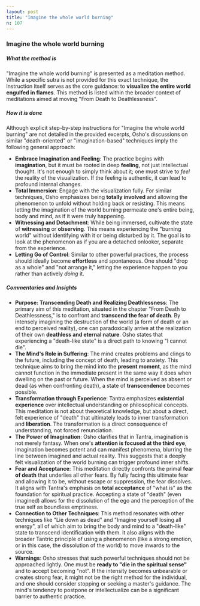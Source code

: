 ```yaml
---
layout: post
title: "Imagine the whole world burning"
n: 107
---
```

### Imagine the whole world burning

##### What the method is
"Imagine the whole world burning" is presented as a meditation method. While a specific sutra is not provided for this exact technique, the instruction itself serves as the core guidance: to **visualize the entire world engulfed in flames**. This method is listed within the broader context of meditations aimed at moving "From Death to Deathlessness".

##### How it is done
Although explicit step-by-step instructions for "Imagine the whole world burning" are not detailed in the provided excerpts, Osho's discussions on similar "death-oriented" or "imagination-based" techniques imply the following general approach:
*   **Embrace Imagination and Feeling**: The practice begins with **imagination**, but it must be rooted in deep **feeling**, not just intellectual thought. It's not enough to simply think about it; one must strive to *feel* the reality of the visualization. If the feeling is authentic, it can lead to profound internal changes.
*   **Total Immersion**: Engage with the visualization fully. For similar techniques, Osho emphasizes being **totally involved** and allowing the phenomenon to unfold without holding back or resisting. This means letting the imagination of the world burning permeate one's entire being, body and mind, as if it were truly happening.
*   **Witnessing and Detachment**: While being immersed, cultivate the state of **witnessing** or **observing**. This means experiencing the "burning world" without identifying with it or being disturbed by it. The goal is to look at the phenomenon as if you are a detached onlooker, separate from the experience.
*   **Letting Go of Control**: Similar to other powerful practices, the process should ideally become **effortless** and spontaneous. One should "drop as a whole" and "not arrange it," letting the experience happen to you rather than actively *doing* it.

##### Commentaries and Insights
*   **Purpose: Transcending Death and Realizing Deathlessness**: The primary aim of this meditation, situated in the chapter "From Death to Deathlessness," is to confront and **transcend the fear of death**. By intensely imagining the destruction of the world (a form of death or an end to perceived reality), one can paradoxically arrive at the realization of their own **deathless and eternal nature**. Osho states that experiencing a "death-like state" is a direct path to knowing "I cannot die".
*   **The Mind's Role in Suffering**: The mind creates problems and clings to the future, including the concept of death, leading to anxiety. This technique aims to bring the mind into the **present moment**, as the mind cannot function in the immediate present in the same way it does when dwelling on the past or future. When the mind is perceived as absent or dead (as when confronting death), a state of **transcendence** becomes possible.
*   **Transformation through Experience**: Tantra emphasizes **existential experience** over intellectual understanding or philosophical concepts. This meditation is not about theoretical knowledge, but about a direct, felt experience of "death" that ultimately leads to inner transformation and **liberation**. The transformation is a direct consequence of understanding, not forced renunciation.
*   **The Power of Imagination**: Osho clarifies that in Tantra, imagination is not merely fantasy. When one's **attention is focused at the third eye**, imagination becomes potent and can manifest phenomena, blurring the line between imagined and actual reality. This suggests that a deeply felt visualization of the world burning can trigger profound inner shifts.
*   **Fear and Acceptance**: This meditation directly confronts the primal **fear of death** that underlies all other fears. By fully facing this ultimate fear and allowing it to be, without escape or suppression, the fear dissolves. It aligns with Tantra's emphasis on **total acceptance** of "what is" as the foundation for spiritual practice. Accepting a state of "death" (even imagined) allows for the dissolution of the ego and the perception of the true self as boundless emptiness.
*   **Connection to Other Techniques**: This method resonates with other techniques like "Lie down as dead" and "Imagine yourself losing all energy", all of which aim to bring the body and mind to a "death-like" state to transcend identification with them. It also aligns with the broader Tantric principle of using a phenomenon (like a strong emotion, or in this case, the dissolution of the world) to move inwards to the source.
*   **Warnings**: Osho stresses that such powerful techniques should not be approached lightly. One must be **ready to "die in the spiritual sense"** and to accept becoming "not". If the intensity becomes unbearable or creates strong fear, it might not be the right method for the individual, and one should consider stopping or seeking a master's guidance. The mind's tendency to postpone or intellectualize can be a significant barrier to authentic practice.